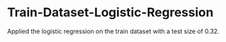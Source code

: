 # Train-Dataset-Logistic-Regression
Applied the logistic regression on the train dataset with a test size of 0.32.
